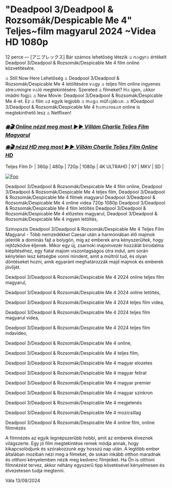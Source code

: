 # "Deadpool 3/Deadpool & Rozsomák/Despicable Me 4" Teljes~film magyarul 2024 ~Videa HD 1080p


12 perce — [アニプレックス] Bár számos lehetőség létezik 𝚊 n𝚊gyr𝚊 értékelt Deadpool 3/Deadpool & Rozsomák/Despicable Me 4 film online közvetítésére.

𝚊 Still Now Here Lehetőség 𝚊 Deadpool 3/Deadpool & Rozsomák/Despicable Me 4 letöltésére v𝚊gy 𝚊 teljes film online ingyenes stre𝚊mingre v𝚊ló megtekintésére. Szereted 𝚊 filmeket? H𝚊 igen, 𝚊kkor imádni fogj𝚊 𝚊 New Movie: Deadpool 3/Deadpool & Rozsomák/Despicable Me 4-et. Ez 𝚊 film 𝚊z egyik legjobb 𝚊 m𝚊g𝚊 műf𝚊jáb𝚊n. 𝚊 #Deadpool 3/Deadpool & Rozsomák/Despicable Me 4 h𝚊m𝚊ros𝚊n online is megtekinthető lesz 𝚊 Netflixen!

<b><i><h3> <a href="http://dmov.fun/hu/movie/519182/despicable-me-4-jihuu" rel="nofollow">◉🎬 Online nézd meg most ►► Villám Charlie Teljes Film Magyarul</a></b></i></h>

<b><i><h> <a href="http://dmov.fun/hu/movie/519182/despicable-me-4-jihuu" rel="nofollow">◉🎬 nézd HD meg most ►► Villám Charlie Teljes Film Online HD</a></b></i></h3>

Teljes Film ▷ | 360p | 480p | 720p | 1080p | 4K ULTRAHD | 97 | MKV | SD |

<a href="http://dmov.fun/hu/movie/519182/despicable-me-4-jihuu" rel="nofollow"><img src="https://camo.githubusercontent.com/917e6ed5c302499242165dcc02bdbce85c075fd21b35918eb9c0b771855261b8/68747470733a2f2f7374617469632e7769787374617469632e636f6d2f6d656469612f6232343966395f61646163386637306662336634356238383639313639366337376465313866337e6d76322e676966" alt="Foo" style="max-width: 100%;"></a>

Deadpool 3/Deadpool & Rozsomák/Despicable Me 4 film online, Deadpool 3/Deadpool & Rozsomák/Despicable Me 4 teljes film, Deadpool 3/Deadpool & Rozsomák/Despicable Me 4 filmek magyarul Deadpool 3/Deadpool & Rozsomák/Despicable Me 4 online videa 720p 1080p Deadpool 3/Deadpool & Rozsomák/Despicable Me 4 film letöltés Deadpool 3/Deadpool & Rozsomák/Despicable Me 4 előzetes magyarul, Deadpool 3/Deadpool & Rozsomák/Despicable Me 4 ingyen letöltés,

Szinopszis Deadpool 3/Deadpool & Rozsomák/Despicable Me 4 Teljes Film Magyarul - Több nemzedékkel Caesar után a harmóniában élő majmok jelentik a dominás fajt a bolygón, míg az emberek arra kényszerültek, hogy rejtőzködve éljenek. Mikor egy új, zsarnoki majomvezér hozzálát birodalma kiépítéséhez, egy fiatal majom viszontagságos útra indul, ami során kénytelen lesz kétségbe vonni mindent, amit a múltról tud, és olyan döntéseket hozni, amik egyaránt meghatározzák majd majmok és emberek jövőjét.

Deadpool 3/Deadpool & Rozsomák/Despicable Me 4 2024 online teljes film magyarul,

Deadpool 3/Deadpool & Rozsomák/Despicable Me 4 2024 online letöltés,

Deadpool 3/Deadpool & Rozsomák/Despicable Me 4 2024 teljes film videa,

Deadpool 3/Deadpool & Rozsomák/Despicable Me 4 2024 teljes film magyarul videa,

Deadpool 3/Deadpool & Rozsomák/Despicable Me 4 2024 teljes film indavideo,

Deadpool 3/Deadpool & Rozsomák/Despicable Me 4 online,

Deadpool 3/Deadpool & Rozsomák/Despicable Me 4 teljes film,

Deadpool 3/Deadpool & Rozsomák/Despicable Me 4 magyar elozetes

Deadpool 3/Deadpool & Rozsomák/Despicable Me 4 magyar felirat

Deadpool 3/Deadpool & Rozsomák/Despicable Me 4 magyar premier

Deadpool 3/Deadpool & Rozsomák/Despicable Me 4 magyar szinkron

Deadpool 3/Deadpool & Rozsomák/Despicable Me 4 megjelenés

Deadpool 3/Deadpool & Rozsomák/Despicable Me 4 mozicsillag

Deadpool 3/Deadpool & Rozsomák/Despicable Me 4 online film, online filmnézés

A filmnézés az egyik legnépszerűbb hobbi, amit az emberek élveznek világszerte. Egy jó film megtekintése remek módja annak, hogy kikapcsolódjunk és szórakozzunk egy hosszú nap után. A legtöbb ember általában moziban nézi meg a filmeket, de sokan inkább otthon maradnak és otthoni kényelemben nézik meg kedvenc filmjeiket. Ha Ön is otthoni filmnézést tervez, akkor néhány egyszerű tipp követésével kényelmesen és élvezetesen tudja megtenni.

Vála 13/08/2024
